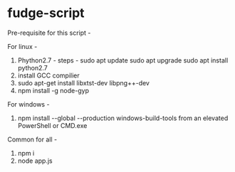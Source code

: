# fudge-script

Pre-requisite for this script - 

For linux - 

1. Phython2.7 - 
  steps - 
  sudo apt update
  sudo apt upgrade
  sudo apt install python2.7
2. install GCC compilier
3. sudo apt-get install libxtst-dev libpng++-dev
4. npm install -g node-gyp

For windows - 

1. npm install --global --production windows-build-tools from an elevated PowerShell or CMD.exe

Common for all - 

1. npm i
2. node app.js